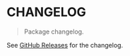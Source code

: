 # CHANGELOG

> Package changelog.

See [GitHub Releases](https://github.com/stdlib-js/stats-base-svariancepn/releases) for the changelog.